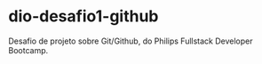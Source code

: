 # dio-desafio1-github
Desafio de projeto sobre Git/Github, do Philips Fullstack Developer Bootcamp.
